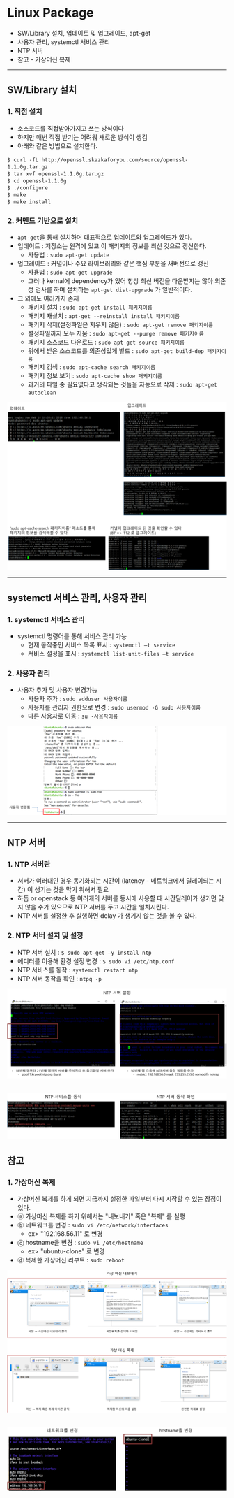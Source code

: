 # Linux Package
  - SW/Library 설치, 업데이트 및 업그레이드, apt-get
  - 사용자 관리, systemctl 서비스 관리
  - NTP 서버
  - 참고 - 가상머신 복제

---

## SW/Library 설치
  ### 1. 직접 설치
  - 소스코드를 직접받아가지고 쓰는 방식이다
  - 하지만 매번 직접 받기는 어려워 새로운 방식이 생김
  - 아래와 같은 방법으로 설치한다.

  ```
  $ curl -fL http://openssl.skazkaforyou.com/source/openssl-1.1.0g.tar.gz
  $ tar xvf openssl-1.1.0g.tar.gz
  $ cd openssl-1.1.0g
  $ ./configure
  $ make
  $ make install
  ```

  ### 2. 커멘드 기반으로 설치
  - `apt-get`을 통해 설치하며 대표적으로 업데이트와 업그레이드가 있다.
  - 업데이트 : 저장소는 원격에 있고 이 패키지의 정보를 최신 것으로 갱신한다.
    - 사용법 : `sudo apt-get update`
  - 업그레이드 : 커널이나 주요 라이브러리와 같은 핵심 부분을 새버전으로 갱신
    - 사용법 : `sudo apt-get upgrade`
    - 그러나 kernal에 dependency가 있어 항상 최신 버전을 다운받지는 않아 의존성 검사를 하며 설치하는 `apt-get dist-upgrade` 가 일반적이다.
  - 그 외에도 여러가지 존재
    - 패키지 설치 : `sudo apt-get install 패키지이름`
    - 패키지 재설치 : `apt-get --reinstall install 패키지이름`
    - 패키지 삭제(설정파일은 지우지 않음) : `sudo apt-get remove 패키지이름`
    - 설정파일까지 모두 지움 : `sudo apt-get --purge remove 패키지이름`
    - 패키지 소스코드 다운로드 : `sudo apt-get source 패키지이름`
    - 위에서 받은 소스코드를 의존성있게 빌드 : `sudo apt-get build-dep 패키지이름`
    - 패키지 검색 : `sudo apt-cache search 패키지이름`
    - 패키지 정보 보기 : `sudo apt-cache show 패키지이름`
    - 과거의 파일 중 필요없다고 생각되는 것들을 자동으로 삭제 : `sudo apt-get autoclean`

  ![](https://github.com/Lee-KyungSeok/Linux-Study/blob/master/LinuxPackage/picture/aptget.png)

---

## systemctl 서비스 관리, 사용자 관리
  ### 1. systemctl 서비스 관리
  - systemctl 명령어를 통해 서비스 관리 가능
    - 현재 동작중인 서비스 목록 표시 : `systemctl –t service`
    - 서비스 설정을 표시 : `systemctl list-unit-files –t service`

  ### 2. 사용자 관리
  - 사용자 추가 및 사용자 변경가능
    - 사용자 추가 : `sudo adduser 사용자이름`
    - 사용자를 관리자 권한으로 변경 : `sudo usermod -G sudo 사용자이름`
    - 다른 사용자로 이동 : `su -사용자이름`

  ![](https://github.com/Lee-KyungSeok/Linux-Study/blob/master/LinuxPackage/picture/adduser.png)

---

## NTP 서버
  ### 1. NTP 서버란
  - 서버가 여러대인 경우 동기화되는 시간이 (latency - 네트워크에서 딜레이되는 시간) 이 생기는 것을 막기 위해서 필요
  - 하둡 or openstack 등 여러개의 서버를 동시에 사용할 때 시간딜레이가 생기면 맞지 않을 수가 있으므로 NTP 서버를 두고 시간을 일치시킨다.
  - NTP 서버를 설정한 후 실행하면 delay 가 생기지 않는 것을 볼 수 있다.

  ### 2. NTP 서버 설치 및 설정
  - NTP 서버 설치 : `$ sudo apt-get –y install ntp`
  - 에디터를 이용해 환경 설정 변경 : `$ sudo vi /etc/ntp.conf`
  - NTP 서비스를 동작 : `systemctl restart ntp`
  - NTP 서버 동작을 확인 : `ntpq -p`

  ![](https://github.com/Lee-KyungSeok/Linux-Study/blob/master/LinuxPackage/picture/NTP.png)

  ![](https://github.com/Lee-KyungSeok/Linux-Study/blob/master/LinuxPackage/picture/NTP2.png)
---

## 참고
  ### 1. 가상머신 복제
  - 가상머신 복제를 하게 되면 지금까지 설정한 파일부터 다시 시작할 수 있는 장점이 있다.
  - ⓐ 가상머신 복제를 하기 위해서는 "내보내기" 혹은 "복제" 를 실행
  - ⓑ 네트워크를 변경 : `sudo vi /etc/network/interfaces`
    - ex> "192.168.56.11" 로 변경
  - ⓒ hostname을 변경 : `sudo vi /etc/hostname`
    - ex> "ubuntu-clone" 로 변경
  - ⓓ 복제한 가상머신 리부트 : `sudo reboot`

  ![](https://github.com/Lee-KyungSeok/Linux-Study/blob/master/LinuxPackage/picture/clone.png)

  ![](https://github.com/Lee-KyungSeok/Linux-Study/blob/master/LinuxPackage/picture/clone2.png)
---
